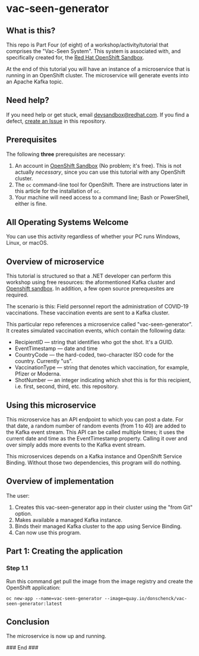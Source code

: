 # vac-seen-generator
## What is this?
This repo is Part Four (of eight) of a workshop/activity/tutorial that comprises the "Vac-Seen System". This system is associated with, and specifically created for, the [Red Hat OpenShift Sandbox](https://developers.redhat.com/developer-sandbox).

At the end of this tutorial you will have an instance of a microservice that is running in an OpenShift cluster. The microservice will generate events into an Apache Kafka topic.

## Need help?
If you need help or get stuck, email devsandbox@redhat.com.
If you find a defect, [create an Issue](https://docs.github.com/en/issues/tracking-your-work-with-issues/creating-an-issue) in this repository.

## Prerequisites
The following **three** prerequisites are necessary:
1. An account in [OpenShift Sandbox](https://developers.redhat.com/developer-sandbox) (No problem; it's free). This is not actually *necessary*, since you can use this tutorial with any OpenShift cluster.
1. The `oc` command-line tool for OpenShift. There are instructions later in this article for the installation of `oc`.
1. Your machine will need access to a command line; Bash or PowerShell, either is fine.

## All Operating Systems Welcome
You can use this activity regardless of whether your PC runs Windows, Linux, or macOS.

## Overview of microservice
This tutorial is structured so that a .NET developer can perform this workshop using free resources: the aformentioned Kafka cluster and [Openshift sandbox](https://developers.redhat.com/developer-sandbox). In addition, a few open source prerequesites are required.

The scenario is this: Field personnel report the administration of COVID-19 vaccinations. These vaccination events are sent to a Kafka cluster.

This particular repo references a microservice called "vac-seen-generator". It creates simulated vaccination events, which contain the following data:  
* RecipientID — string that identifies who got the shot. It's a GUID.
* EventTimestamp — date and time
* CountryCode — the hard-coded, two-character ISO code for the country. Currently "us".
* VaccinationType — string that denotes which vaccination, for example, Pfizer or Moderna.
* ShotNumber — an integer indicating which shot this is for this recipient, i.e. first, second, third, etc.
this repository.

## Using this microservice  
This microservice has an API endpoint to which you can post a date. For that date, a random number of random events (from 1 to 40) are added to the Kafka event stream. This API can be called multiple times; it uses the current date and time as the EventTimestamp property. Calling it over and over simply adds more events to the Kafka event stream.

This microservices depends on a Kafka instance and OpenShift Service Binding. Without those two dependencies, this program will do nothing.


## Overview of implementation  
The user:
1. Creates this vac-seen-generator app in their cluster using the "from Git" option.  
1. Makes available a managed Kafka instance.
1. Binds their managed Kafka cluster to the app using Service Binding.
1. Can now use this program.

## Part 1: Creating the application 
### Step 1.1
Run this command get pull the image from the image registry and create the OpenShift application:  

`oc new-app --name=vac-seen-generator --image=quay.io/donschenck/vac-seen-generator:latest`

## Conclusion
The microservice is now up and running.

\### End ###